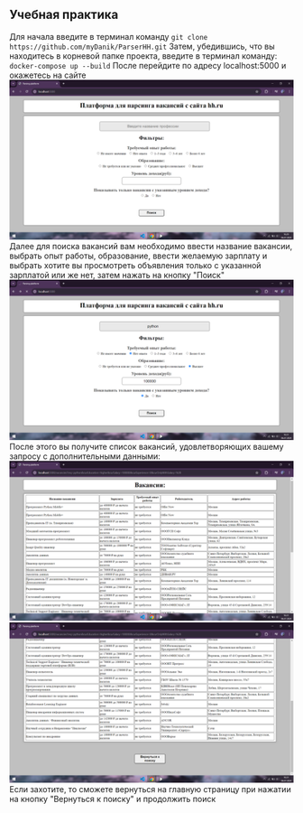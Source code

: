 Учебная практика
---------------------------------------------------------------------------------------------------------------------------------------
Для начала введите в терминал команду `git clone https://github.com/myDanik/ParserHH.git`
Затем, убедившись, что вы находитесь в корневой папке проекта, введите в терминал команду: `docker-compose up --build`
После перейдите по адресу localhost:5000 и окажетесь на сайте
![Alt text](image.png)
Далее для поиска вакансий вам необходимо ввести название вакансии, выбрать опыт работы, образование, ввести желаемую зарплату и выбрать хотите вы просмотреть объявления только с указанной зарплатой или же нет, затем нажать на кнопку "Поиск"
![Alt text](image-2.png)
После этого вы получите список вакансий, удовлетворяющих вашему запросу с дополнительными данными:
![Alt text](image-3.png)![Alt text](image-4.png)
Если захотите, то сможете вернуться на главную страницу при нажатии на кнопку "Вернуться к поиску" и продолжить поиск